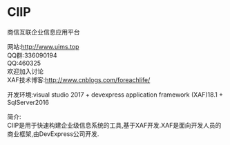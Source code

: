 # CIIP 
商信互联企业信息应用平台

网站:http://www.uims.top<BR>
QQ群:336090194<BR>
QQ:460325<BR>
欢迎加入讨论<BR>
XAF技术博客:http://www.cnblogs.com/foreachlife/<BR>

开发环境:visual studio 2017 + devexpress application framework (XAF)18.1 + SqlServer2016<BR>

简介:<BR>
CIIP是用于快速构建企业级信息系统的工具,基于XAF开发.XAF是面向开发人员的商业框架,由DevExpress公司开发.<BR>
